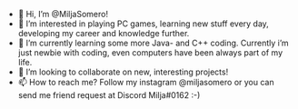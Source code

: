 - 👋 Hi, I’m @MiljaSomero!
- 👀 I’m interested in playing PC games, learning new stuff every day, developing my career and knowledge further.
- 🌱 I’m currently learning some more Java- and C++ coding. Currently i’m just newbie with coding, even computers have been always part of my life.
- 💞️ I’m looking to collaborate on new, interesting projects!
- 📫 How to reach me? Follow my instagram @miljasomero or you can send me friend request at Discord Milja#0162 :-)

<!---
MiljaSomero/MiljaSomero is a ✨ special ✨ repository because its `README.md` (this file) appears on your GitHub profile.
You can click the Preview link to take a look at your changes.
--->

